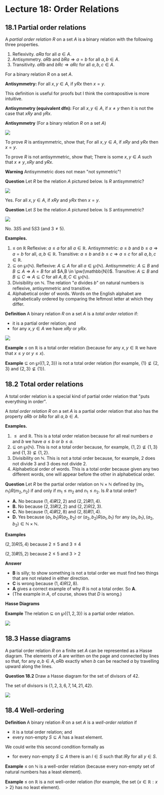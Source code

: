 # Lecture 18: Order Relations

## 18.1 Partial order relations

A _partial order relation R_ on a set _A_ is a binary relation with the
following three properties.

1. Reflexivity. $aRa$ for all $a \in A$.
2. Antisymmetry. $aRb$ and $bRa \Rightarrow a = b$ for all $a,b \in A$.
3. Transitivity. $aRb$ and $bRc \Rightarrow aRc$ for all $a,b,c \in A$.

For a binary relation $R$ on a set $A$.

**Antisymmetry:** For all $x,y \in A$, if $yRx$ then $x=y$.

This definition is useful for proofs but I think the contrapositive is more
intuitive.

**Antisymmetry (equivalent dfn):** For all $x,y \in A$, if $x \not = y$ then it
is not the case that $xRy$ and $yRx$.

**Antisymmetry** (For a binary relation _R_ on a set _A_)

![](images/L18-P5.png)

To prove _R_ is antisymmetric, show that; For all $x,y \in A$, if $xRy$ and
$yRx$ then $x=y$.

To prove _R_ is not antisymmetric, show that; There is some $x,y \in A$ such
that $x \not = y, xRy$ and $yRx$.

**Warning** Antisymmetric does not mean "not symmetric"!

**Question** Let _R_ be the relation _A_ pictured below. Is _R_ antisymmetric?

![](images/L18-P7-1.png)

Yes. For all $x,y \in A$, if $xRy$ and $yRx$ then $x=y$.

**Question** Let _S_ be the relation _A_ pictured below. Is _S_ antisymmetric?

![](images/L18-P7-2.png)

No. $3S5$ and $5S3$ (and $3 \not = 5)$.

**Examples.**

1. $\leq$ on $\mathbb{R}$
  Reflexive: $a \leq a$ for all $a \in \mathbb{R}$.
  Antisymmetric: $a \leq b$ and $b \leq a \Rightarrow a = b$ for all, $a,b \in
  \mathbb{R}$.
  Transitive: $a \leq b$ and $b \leq c \Rightarrow a \leq c$ for all $a,b,c \in
  \mathbb{R}$.
2. $\subseteq$ on $\wp(\mathbb{N})$.
  Reflexive: $A \subseteq A$ for all $a \in \wp(\mathbb{N})$.
  Antisymmetric: $A \subseteq B$ and $B \subseteq A \Rightarrow A = B$ for all
  $A,B \in \pw(\mathbb{N})$.
  Transitive: $A \subseteq B$ and $B \subseteq C \Rightarrow A \subseteq C$ for
  all $A,B,C \in \wp(\mathbb{N})$.
3. Divisibility on $\mathbb{N}$.
  The relation "_a_ divides _b_" on natural numbers is reflexive, antisymmetric
  and transitive.
4. Alphabetical order of words.
  Words on the English alphabet are alphabetically ordered by comparing the
  leftmost letter at which they differ.

**Definition** A binary relation _R_ on a set _A_ is a _total order relation_
if:

- it is a partial order relation; and
- for any $x,y \in A$ we have $xRy$ or $yRx$.

![](images/L18-P9.png)

**Example** $\leq$ on $\mathbb{R}$ is a total order relation (because for any
$x,y \in \mathbb{R}$ we have that $x \leq y$ or $y \leq x$).

**Example** $\subseteq$ on $\wp(\{1,2,3\})$ is not a total order relation (for
example, $\{1\} \not \subseteq \{2,3\}$ and $\{2,3\} \not \subseteq
\{1\}$).

## 18.2 Total order relations

A total order relation is a special kind of partial order relation that "puts
everything in order".

A _total order relation R_ on a set _A_ is a partial order relation that also
has the property $aRb$ or $bRa$ for all $a,b \in A$.

**Examples.**

1. $\leq \text{ and } \mathbb{R}$.
  This is a total order relation because for all real numbers _a_ and _b_ we
  have $a \leq b$ or $b \leq a$.
2. $\subseteq$ on $\wp(\mathbb{N})$.
  This is not a total order because, for example, $\{1,2\} \not \subseteq
  \{1,3\}$ and $\{1,3\} \not \subseteq \{1,2\}$.
3. Divisibility on $\mathbb{N}$.
  This is not a total order because, for example, 2 does not divide 3 and 3 does
  not divide 2.
4. Alphabetical order of words.
  This is a total order because given any two different words, one will appear
  before the other in alphabetical order.

**Question** Let _R_ be the partial order relation on $\mathbb{N} \times
\mathbb{N}$ defined by $(m_1, n_1)R(m_2, n_2)$ if and only if $m_1 \leq m_2$ and
$n_1 \leq n_2$. Is _R_ a total order?

- **A.** No because $(1,4) \not R (2,2)$ and $(2,2) \not R (1,4)$.
- **B.** No because $(2,3) \not R (2,2)$ and $(2,2) R (2,3)$.
- **C.** No because $(1,4) \not R (2,8)$ and $(2,8) \not R (1,4)$.
- **D.** Yes because $(a_1,b_1) R (a_2,b_2)$ or $(a_2,b_2) R (a_1,b_1)$ for any
  $(a_1, b_1), (a_2, b_2) \in \mathbb{N} \times \mathbb{N}$.

**Examples**

$(2,3)R(5,4)$ because $2 \leq 5$ and $3 \leq 4$

$(2,3) \not R(5,2)$ because $2 \leq 5$ and $3 > 2$

**Answer**

- **B** is silly; to show something is not a total order we must find two things
  that are not related in either direction.
- **C** is wrong because $(1,4) R(2,8)$.
- **A** gives a correct example of why _R_ is not a total order. So **A**.
- (The example in _A_, of course, shows that _D_ is wrong.)

**Hasse Diagrams**

**Example** The relation $\subseteq$ on $\wp(\{1,2,3\})$ is a partial order
relation.

![](images/L18-P12.png)

## 18.3 Hasse diagrams

A partial order relation _R_ on a finite set _A_ can be represented as a Hasse
diagram. The elements of _A_ are written on the page and connected by lines so
that, for any $a,b \in A, aRb$ exactly when _b_ can be reached _a_ by travelling
upward along the lines.

**Question 18.2** Draw a Hasse diagram for the set of divisors of 42.

The set of divisors is $\{1,2,3,6,7,14,21,42\}$.

![](images/L18-P15.png)

## 18.4 Well-ordering

**Definition** A binary relation _R_ on a set _A_ is a _well-order relation_ if

- it is a total order relation; and
- every non-empty $S \subseteq A$ has a least element.

We could write this second condition formally as

- for every non-empty $S \subseteq A$ there is an $l \in S$ such that $lRy$ for
  all $y \in S$.

**Example** $\leq$ on $\mathbb{N}$ is a well-order relation (because every
non-empty set of natural numbers has a least element).

**Example** $\leq$ on $\mathbb{R}$ is a not well-order relation (for example,
the set $\{x \in \mathbb{R} : x > 2\}$ has no least element).
